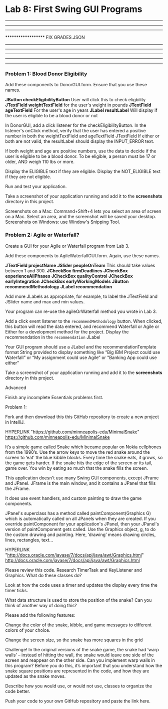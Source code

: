 
# Lab 8: First Swing GUI Programs

******************
*****************
****************
****************** FIX GRADES.JSON

*****************
*****************
*****************
*****************
*****************

### Problem 1: Blood Donor Eligibility

Add these components to DonorGUI.form. Ensure that you use these names.
 
**JButton checkEligibilityButton**        User will click this to check eligbility 
**JTextField weightTextField**            for the user's weight in pounds
**JTextField ageTextField**               For the user's age in years 
**JLabel resultLabel**                    Will display if the user is eligible to be a blood donor or not

In DonorGUI, add a click listener for the checkEligibilityButton. 
In the listener's onClick method, verify that the user has entered a positive number in both the weightTextField and ageTextField JTextField
If either or both are not valid, the resultLabel should display the INPUT_ERROR text.

If both weight and age are positive numbers, use the data to decide if the user is eligible to be a blood donor.
To be eligible, a person must be 17 or older, AND weigh 110 lbs or more.

Display the ELIGIBLE text if they are eligible.
Display the NOT_ELIGIBLE text if they are not eligible.

Run and test your application. 

Take a screenshot of your application running and add it to the **screenshots** directory in this project. 

Screenshots on a Mac: Command+Shift+4 lets you select an area of screen on a Mac. Select an area, and the screenshot will be saved your desktop. 
Screenshots on Windows: use Window's Snipping Tool.


### Problem 2: Agile or Waterfall?

Create a GUI for your Agile or Waterfall program from Lab 3.

Add these components to AgileWaterfallGUI.form. Again, use these names.

**JTextField projectName**
**JSlider peopleOnTeam**  This should take values between 1 and 300.
**JCheckBox firmDeadlines**
**JCheckBox experienceAllPhases**
**JCheckBox qualityControl**
**JCheckBox earlyIntegration**
**JCheckBox earlyWorkingModels**
**JButton recommendMethodology**
**JLabel recommendation**

Add more JLabels as appropriate, for example, to label the JTextField and JSlider name and max and min values. 

Your program can re-use the agileOrWaterfall method you wrote in Lab 3. 

Add a click event listener to the `recommendMethodology` button. When clicked, this button will read the data entered, and recommend Waterfall or Agile or Either for a development method for the project. Display the recommendation in the `recommendation` JLabel

Your GUI program should use a JLabel and the recommendationTemplate format String provided to display something like “Big IBM Project could use Waterfall” or “My assignment could use Agile” or "Banking App could use either"

Take a screenshot of your application running and add it to the **screenshots** directory in this project. 


Advanced

Finish any incomplete Essentials problems first.

Problem 1:

Fork and then download this this GitHub repository to create a new project in IntelliJ.

HYPERLINK "https://github.com/minneapolis-edu/MinimalSnake" https://github.com/minneapolis-edu/MinimalSnake

It’s a simple game called Snake which became popular on Nokia cellphones from the 1990’s. Use the arrow keys to move the red snake around the screen to ‘eat’ the blue kibble blocks. Every time the snake eats, it grows, so the game gets harder. If the snake hits the edge of the screen or its tail, game over. You win by eating so much that the snake fills the screen.

This application doesn't use many Swing GUI components, except JFrame and JPanel. JFrame is the main window, and it contains a JPanel that fills the JFrame.

It does use event handlers, and custom painting to draw the game components.

JPanel's superclass has a method called paintComponent(Graphics G) which is automatically called on all JPanels when they are created. If you override paintComponent for your application's JPanel, then your JPanel's version of paintComponent gets called. Use the Graphics object, g, to do the custom drawing and painting. Here, ‘drawing’ means drawing circles, lines, rectangles, text…

HYPERLINK "http://docs.oracle.com/javase/7/docs/api/java/awt/Graphics.html" http://docs.oracle.com/javase/7/docs/api/java/awt/Graphics.html

Please review this code. Research TimerTask and KeyListener and Graphics. What do these classes do?

Look at how the code uses a timer and updates the display every time the timer ticks.

What data structure is used to store the position of the snake? Can you think of another way of doing this?

Please add the following features:

Change the color of the snake, kibble, and game messages to different colors of your choice.

Change the screen size, so the snake has more squares in the grid

Challenge! In the original versions of the snake game, the snake had ‘warp walls’ – instead of hitting the wall, the snake would leave one side of the screen and reappear on the other side. Can you implement warp walls in this program? Before you do this, it’s important that you understand how the snake square positions are represented in the code, and how they are updated as the snake moves.

Describe how you would use, or would not use, classes to organize the code better.

Push your code to your own GitHub repository and paste the link here.